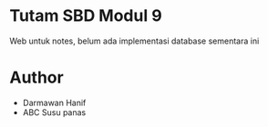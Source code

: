 # Tutam SBD Modul 9

Web untuk notes, belum ada implementasi database sementara ini

# Author

- Darmawan Hanif
- ABC Susu panas